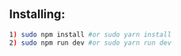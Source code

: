 ## Installing:

```bash
1) sudo npm install #or sudo yarn install
2) sudo npm run dev #or sudo yarn run dev
```